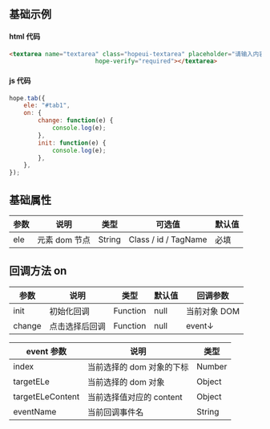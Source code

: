 ## 基础示例

#### html 代码
```html
<textarea name="textarea" class="hopeui-textarea" placeholder="请输入内容"
                        hope-verify="required"></textarea>
```

#### js 代码


```javascript
hope.tab({
    ele: "#tab1",
    on: {
        change: function(e) {
            console.log(e);
        },
        init: function(e) {
            console.log(e);
        },
    },
});
```

## 基础属性

| 参数 | 说明          | 类型   | 可选值               | 默认值 |
| ---- | ------------- | ------ | -------------------- | ------ |
| ele  | 元素 dom 节点 | String | Class / id / TagName | 必填   |

## 回调方法 on

| 参数   | 说明           | 类型     | 默认值 | 回调参数 |
| ------ | -------------- | -------- | ------ | -------- |
| init   | 初始化回调     | Function | null   | 当前对象 DOM |
| change | 点击选择后回调 | Function | null   | event↓   |

| event 参数       | 说明                      | 类型   |
| ---------------- | ------------------------- | ------ |
| index            | 当前选择的 dom 对象的下标 | Number |
| targetELe        | 当前选择的 dom 对象       | Object |
| targetELeContent | 当前选择值对应的 content  | Object |
| eventName        | 当前回调事件名            | String |

